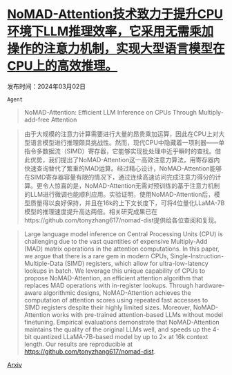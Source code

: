 # [NoMAD-Attention技术致力于提升CPU环境下LLM推理效率，它采用无需乘加操作的注意力机制，实现大型语言模型在CPU上的高效推理。](https://arxiv.org/abs/2403.01273)

发布时间：2024年03月02日

`Agent`

> NoMAD-Attention: Efficient LLM Inference on CPUs Through Multiply-add-free Attention

> 由于大规模的注意力计算需要进行大量的昂贵乘加运算，因此在CPU上对大型语言模型进行推理颇具挑战性。然而，现代CPU中隐藏着一项利器——单指令多数据流（SIMD）寄存器，它能够实现批处理中近乎瞬时的查找。借此优势，我们提出了NoMAD-Attention这一高效注意力算法，用寄存器内快速查询替代了繁重的MAD运算。经过精心设计，NoMAD-Attention能够在SIMD寄存器容量有限的情况下，通过连续高速访问完成注意力得分的计算。更令人惊喜的是，NoMAD-Attention无需对预训练的基于注意力机制的LLM进行微调也能顺利应用。实验证明，使用NoMAD-Attention后，模型质量得以良好保持，并且在16k的上下文长度下，可将4位量化LLaMA-7B模型的推理速度提升高达两倍。相关研究成果已在https://github.com/tonyzhang617/nomad-dist提供给各位查阅和复现。

> Large language model inference on Central Processing Units (CPU) is challenging due to the vast quantities of expensive Multiply-Add (MAD) matrix operations in the attention computations. In this paper, we argue that there is a rare gem in modern CPUs, Single-Instruction-Multiple-Data (SIMD) registers, which allow for ultra-low-latency lookups in batch. We leverage this unique capability of CPUs to propose NoMAD-Attention, an efficient attention algorithm that replaces MAD operations with in-register lookups. Through hardware-aware algorithmic designs, NoMAD-Attention achieves the computation of attention scores using repeated fast accesses to SIMD registers despite their highly limited sizes. Moreover, NoMAD-Attention works with pre-trained attention-based LLMs without model finetuning. Empirical evaluations demonstrate that NoMAD-Attention maintains the quality of the original LLMs well, and speeds up the 4-bit quantized LLaMA-7B-based model by up to 2$\times$ at 16k context length. Our results are reproducible at https://github.com/tonyzhang617/nomad-dist.

[Arxiv](https://arxiv.org/abs/2403.01273)